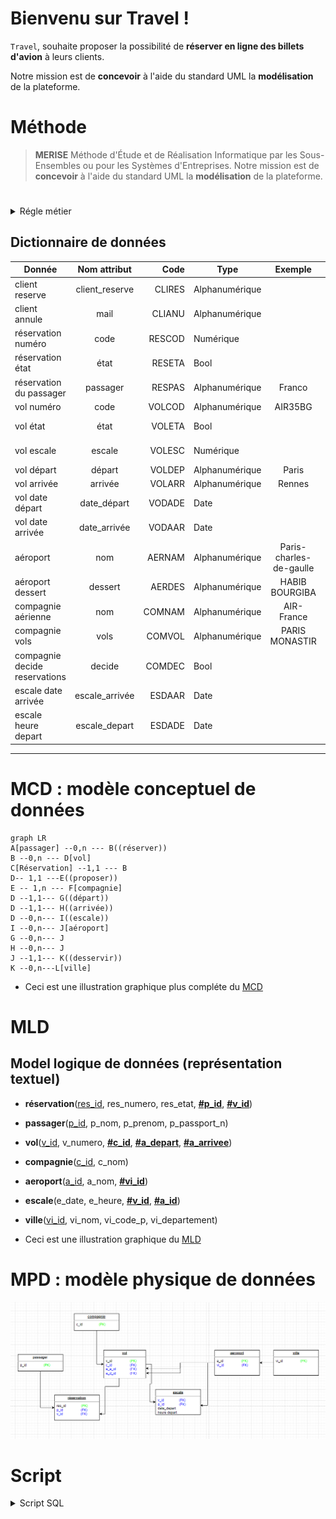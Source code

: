 <!-- - [Bienvenu sur Travel !] -->


# Bienvenu sur Travel !

`Travel`, souhaite proposer la possibilité de **réserver en ligne des billets d'avion** à leurs clients.

Notre mission est de **concevoir** à l'aide du standard UML la **modélisation** de la plateforme.
# Méthode
> **MERISE** Méthode d'Étude et de Réalisation Informatique par les Sous-Ensembles ou pour les Systèmes d'Entreprises.
> Notre mission est de **concevoir** à l'aide du standard UML la **modélisation** de la plateforme.
#

<details>
<summary>Régle métier</summary>
<br>

- Le client :
	- peut réserver un vol ou plusieurs vols
	- peut réserver pour d'autres passagers
	- peut annuler une ou plusieurs réservations


- Une Réservation :
	- peut être annulée ou confirmée
	- Une réservation concerne un seul vol et un seul passager.

- Un vol :
	- peut être ouvert ou fermé à la réservation
	- peut être annulé par la compagnie
	- peut avoir un ou plusieurs escale
	- a un aéroport de départ 
	- a un aéroport d’arrivée.
	- a un jour et une heure de départ
	- a un jour et une heure d’arrivée.

- Un aéroport :
	- dessert une ou plusieurs villes.

- Une compagnie : 
	- proposent différents vols.
	- ouvre les réservations.
	- ferme les réservations.

- Une escale : 
	- a une heure d'arrivée.
	- a une heure de départ.

</details>

## Dictionnaire de données
| Donnée                        |  Nom attribut  |   Code | Type           |         Exemple         |      Remarque      |
| ----------------------------- | :------------: | -----: | -------------- | :---------------------: | :----------------: |
| client reserve                | client_reserve | CLIRES | Alphanumérique |                         |                    |
| client annule                 |      mail      | CLIANU | Alphanumérique |                         |                    |
| réservation   numéro          |      code      | RESCOD | Numérique      |                         |                    |
| réservation  état             |      état      | RESETA | Bool           |                         |  fermé vs ouvert   |
| réservation  du passager      |    passager    | RESPAS | Alphanumérique |         Franco          |                    |
| vol numéro                    |      code      | VOLCOD | Alphanumérique |         AIR35BG         |                    |
| vol état                      |      état      | VOLETA | Bool           |                         | annulé vs maintenu |
| vol escale                    |     escale     | VOLESC | Numérique      |                         |   nombre escale    |
| vol départ                    |     départ     | VOLDEP | Alphanumérique |          Paris          |                    |
| vol arrivée                   |    arrivée     | VOLARR | Alphanumérique |         Rennes          |                    |
| vol date départ               |  date_départ   | VODADE | Date           |                         |                    |
| vol date arrivée              |  date_arrivée  | VODAAR | Date           |                         |                    |
| aéroport                      |      nom       | AERNAM | Alphanumérique | Paris-charles-de-gaulle |                    |
| aéroport dessert              |    dessert     | AERDES | Alphanumérique |     HABIB BOURGIBA      |                    |
| compagnie aérienne            |      nom       | COMNAM | Alphanumérique |       AIR-France        |                    |
| compagnie          vols       |      vols      | COMVOL | Alphanumérique |     PARIS  MONASTIR     |                    |
| compagnie decide reservations |     decide     | COMDEC | Bool           |                         |                    |
| escale date arrivée           | escale_arrivée | ESDAAR | Date           |                         |                    |
| escale heure depart           | escale_depart  | ESDADE | Date           |                         |                    |
****

# MCD : modèle conceptuel de données

```mermaid
graph LR
A[passager] --0,n --- B((réserver))
B --0,n --- D[vol]
C[Réservation] --1,1 --- B
D-- 1,1 ---E((proposer))
E -- 1,n --- F[compagnie]
D --1,1--- G((départ))
D --1,1--- H((arrivée))
D --0,n--- I((escale))
I --0,n--- J[aéroport]
G --0,n--- J
H --0,n--- J
J --1,1--- K((desservir))
K --0,n---L[ville]
```

- Ceci est une illustration graphique plus compléte du [MCD](mcd.png)

# MLD
## Model logique de données (représentation textuel)

- **réservation**(<ins>res_id</ins>, res_numero, res_etat, **<ins>#p_id</ins>**, **<ins>#v_id</ins>**)<br>
- **passager**(<ins>p_id</ins>, p_nom, p_prenom, p_passport_n)<br>
- **vol**(<ins>v_id</ins>, v_numero, **<ins>#c_id</ins>**, **<ins>#a_depart</ins>**, **<ins>#a_arrivee</ins>**)<br>
- **compagnie**(<ins>c_id</ins>, c_nom)<br>
- **aeroport**(<ins>a_id</ins>, a_nom, **<ins>#vi_id</ins>**)<br>
- **escale**(e_date, e_heure, **<ins>#v_id</ins>**, **<ins>#a_id</ins>**)<br>
- **ville**(<ins>vi_id</ins>, vi_nom, vi_code_p, vi_departement)<br>

- Ceci est une illustration graphique du [MLD](mld.png)

# MPD : modèle physique de données
![alt text](mpd.png)


# Script
<details>
<summary>Script SQL</summary>
<br>
CREATE TABLE compagnie(
   Id_compagnie COUNTER,
   nom VARCHAR(50) NOT NULL,
   PRIMARY KEY(Id_compagnie)
);
<br>
CREATE TABLE passager(
   Id_passager COUNTER,
   nom VARCHAR(50) NOT NULL,
   prenom VARCHAR(50) NOT NULL,
   passport_numéro INT NOT NULL,
   PRIMARY KEY(Id_passager),
   UNIQUE(passport_numéro)
);
<br>
CREATE TABLE ville(
   Id_ville COUNTER,
   nom VARCHAR(50) NOT NULL,
   code_postal INT NOT NULL,
   departement VARCHAR(50) NOT NULL,
   PRIMARY KEY(Id_ville)
);
<br>
CREATE TABLE aéroport(
   Id_aéroport COUNTER,
   nom VARCHAR(50) NOT NULL,
   Id_ville INT NOT NULL,
   PRIMARY KEY(Id_aéroport),
   FOREIGN KEY(Id_ville) REFERENCES ville(Id_ville)
);
<br>
CREATE TABLE vol(
   Id_vol COUNTER,
   numéro INT NOT NULL,
   Id_compagnie INT NOT NULL,
   Id_aéroport_arrivee INT NOT NULL,
   Id_aéroport_depart INT NOT NULL,
   PRIMARY KEY(Id_vol),
   UNIQUE(numéro),
   FOREIGN KEY(Id_compagnie) REFERENCES compagnie(Id_compagnie),
   FOREIGN KEY(Id_aéroport_arrivee) REFERENCES aéroport(Id_aéroport),
   FOREIGN KEY(Id_aéroport_depart) REFERENCES aéroport(Id_aéroport)
);
<br>
CREATE TABLE réservation(
   Id_réservation COUNTER,
   numéro INT NOT NULL,
   état LOGICAL NOT NULL,
   Id_vol INT NOT NULL,
   Id_passager INT NOT NULL,
   PRIMARY KEY(Id_réservation),
   UNIQUE(numéro),
   FOREIGN KEY(Id_vol) REFERENCES vol(Id_vol),
   FOREIGN KEY(Id_passager) REFERENCES passager(Id_passager)
);
<br>
CREATE TABLE escale(
   Id_vol INT,
   Id_aéroport INT,
   date_départ DATE NOT NULL,
   heure_départ TIME NOT NULL,
   PRIMARY KEY(Id_vol, Id_aéroport),
   FOREIGN KEY(Id_vol) REFERENCES vol(Id_vol),
   FOREIGN KEY(Id_aéroport) REFERENCES aéroport(Id_aéroport)
);
</details>